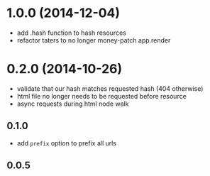 # 1.0.0 (2014-12-04)

* add .hash function to hash resources
* refactor taters to no longer money-patch app.render

# 0.2.0 (2014-10-26)

* validate that our hash matches requested hash (404 otherwise)
* html file no longer needs to be requested before resource
* async requests during html node walk

## 0.1.0

* add `prefix` option to prefix all urls

## 0.0.5
